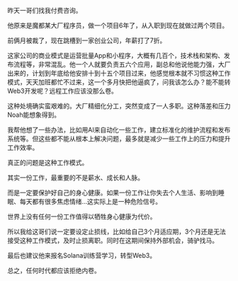 昨天一哥们找我付费咨询。

他原来是魔都某大厂程序员，做一个项目6年了，从入职到现在就做过两个项目。

前俩月被裁了，现在跳槽到一家创业公司，年薪打了7折。

这家公司的商业模式是运营批量App和小程序，大概有几百个，技术栈和架构、发布流程等，非常混乱。他一个人就要负责五六个应用，副总和他说他能力强，大厂出来的，计划到年底给他安排十到十五个项目过来，他感觉根本就不习惯这种工作模式，天天加班都忙不过来，这一个多月快把他逼疯了，问我该怎么办？能不能转Web3开发呢？远程工作应该没那么卷。

这种处境确实蛮艰难的。大厂精细化分工，突然变成了一人多职。这种落差和压力Noah能想象得到。

我帮他想了一些办法，比如用AI来自动化一些工作，建立标准化的维护流程和发布系统等。但这些都不能从根本上解决问题，最多就是减少一些工作上的压力和提升工作效率。

真正的问题是这种工作模式。

其实一份工作，最重要的不是薪水、成长和人脉。

而是一定要保护好自己的身心健康。如果一份工作让你失去个人生活、影响到睡眠、每天都有很多焦虑情绪…这实际上是一种危险信号。

世界上没有任何一份工作值得以牺牲身心健康为代价。

所以我给这哥们说一定要设定止损线，比如给自己3个月适应期，3个月还是无法接受这种工作模式，及时止损离职。同时在这期间保持外部机会，骑驴找马。

最后也建议他来报名Solana训练营学习，转型Web3。

总之，任何时代都应该拒绝内卷。
